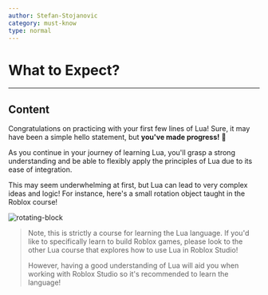 ```yaml
---
author: Stefan-Stojanovic
category: must-know
type: normal
---
```


# What to Expect?

---
## Content

Congratulations on practicing with your first few lines of Lua! Sure, it may have been a simple hello statement, but **you've made progress!** 🎉

As you continue in your journey of learning Lua, you'll grasp a strong understanding and be able to flexibly apply the principles of Lua due to its ease of integration.

This may seem underwhelming at first, but Lua can lead to very complex ideas and logic! For instance, here's a small rotation object taught in the Roblox course!

![rotating-block](https://img.enkipro.com/ec104dd401c8fe092d3950f5bde6ddb1.gif)

> Note, this is strictly a course for learning the Lua language. If you'd like to specifically learn to build Roblox games, please look to the other Lua course that explores how to use Lua in Roblox Studio! 
>
> However, having a good understanding of Lua will aid you when working with Roblox Studio so it's recommended to learn the language!